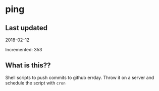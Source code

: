 # ping

## Last updated
2018-02-12

Incremented: 353

## What is this??
Shell scripts to push commits to github errday. Throw it on a server and schedule the script with `cron`
